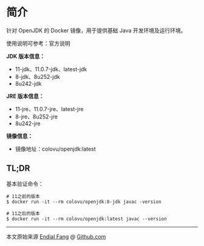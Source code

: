 # 简介

针对 OpenJDK 的 Docker 镜像，用于提供基础 Java 开发环境及运行环境。

使用说明可参考：官方说明



**JDK 版本信息：**

- 11-jdk、11.0.7-jdk、latest-jdk
- 8-jdk、8u252-jdk
- 8u242-jdk

**JRE 版本信息：**

- 11-jre、11.0.7-jre、latest-jre
- 8-jre、8u252-jre
- 8u242-jre

**镜像信息：**

- 镜像地址：colovu/openjdk:latest

  

## **TL;DR**

基本验证命令：

```shell
# 11之前的版本
$ docker run -it --rm colovu/openjdk:8-jdk javac -version

# 11之后的版本
$ docker run -it --rm colovu/openjdk:latest javac --version
```



----

本文原始来源 [Endial Fang](https://github.com/colovu) @ [Github.com](https://github.com)

